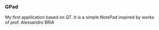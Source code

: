 ### GPad

My first applilcation based on QT. It is a simple NotePad inspired by works of prof. Alessandro BRIA
